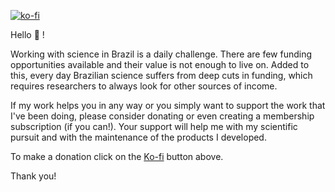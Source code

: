 [![ko-fi](https://ko-fi.com/img/githubbutton_sm.svg)](https://ko-fi.com/danielvartan)

Hello 👋 !

Working with science in Brazil is a daily challenge. There are few funding opportunities available and their value is not enough to live on. Added to this, every day Brazilian science suffers from deep cuts in funding, which requires researchers to always look for other sources of income.

If my work helps you in any way or you simply want to support the work that I've been doing, please consider donating or even creating a membership subscription (if you can!). Your support will help me with my scientific pursuit and with the maintenance of the products I developed.

To make a donation click on the [Ko-fi](https://ko-fi.com/danielvartan) button above.

Thank you!
